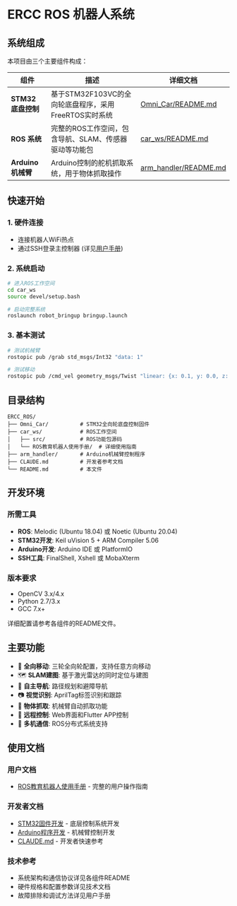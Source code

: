 # ERCC ROS 机器人系统

## 系统组成

本项目由三个主要组件构成：

| 组件 | 描述 | 详细文档 |
|------|------|----------|
| **STM32 底盘控制** | 基于STM32F103VC的全向轮底盘程序，采用FreeRTOS实时系统 | [Omni_Car/README.md](./Omni_Car/README.md) |
| **ROS 系统** | 完整的ROS工作空间，包含导航、SLAM、传感器驱动等功能包 | [car_ws/README.md](./car_ws/README.md) |
| **Arduino 机械臂** | Arduino控制的舵机抓取系统，用于物体抓取操作 | [arm_handler/README.md](./arm_handler/README.md) |

## 快速开始

### 1. 硬件连接
- 连接机器人WiFi热点 
- 通过SSH登录主控制器 (详见[用户手册](./car_ws/ROS教育机器人使用手册/))

### 2. 系统启动
```bash
# 进入ROS工作空间
cd car_ws
source devel/setup.bash

# 启动完整系统
roslaunch robot_bringup bringup.launch
```

### 3. 基本测试
```bash
# 测试机械臂
rostopic pub /grab std_msgs/Int32 "data: 1"

# 测试移动
rostopic pub /cmd_vel geometry_msgs/Twist "linear: {x: 0.1, y: 0.0, z: 0.0}, angular: {x: 0.0, y: 0.0, z: 0.0}"
```

## 目录结构

```
ERCC_ROS/
├── Omni_Car/          # STM32全向轮底盘控制固件
├── car_ws/            # ROS工作空间
│   ├── src/           # ROS功能包源码
│   └── ROS教育机器人使用手册/  # 详细使用指南
├── arm_handler/       # Arduino机械臂控制程序
├── CLAUDE.md          # 开发者参考文档
└── README.md          # 本文件
```

## 开发环境

### 所需工具
- **ROS**: Melodic (Ubuntu 18.04) 或 Noetic (Ubuntu 20.04)
- **STM32开发**: Keil uVision 5 + ARM Compiler 5.06
- **Arduino开发**: Arduino IDE 或 PlatformIO
- **SSH工具**: FinalShell, Xshell 或 MobaXterm

### 版本要求
- OpenCV 3.x/4.x
- Python 2.7/3.x
- GCC 7.x+

详细配置请参考各组件的README文件。

## 主要功能

- 🚗 **全向移动**: 三轮全向轮配置，支持任意方向移动
- 🗺️ **SLAM建图**: 基于激光雷达的同时定位与建图
- 🧭 **自主导航**: 路径规划和避障导航
- 📷 **视觉识别**: AprilTag标签识别和跟踪
- 🦾 **物体抓取**: 机械臂自动抓取功能
- 📱 **远程控制**: Web界面和Flutter APP控制
- 🔗 **多机通信**: ROS分布式系统支持

## 使用文档

### 用户文档
- [ROS教育机器人使用手册](./car_ws/ROS教育机器人使用手册/ROS教育机器人使用手册.md) - 完整的用户操作指南

### 开发者文档
- [STM32固件开发](./Omni_Car/README.md) - 底层控制系统开发
- [Arduino程序开发](./arm_handler/README.md) - 机械臂控制开发
- [CLAUDE.md](./CLAUDE.md) - 开发者快速参考

### 技术参考
- 系统架构和通信协议详见各组件README
- 硬件规格和配置参数详见技术文档
- 故障排除和调试方法详见用户手册
